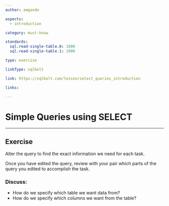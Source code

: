 ```yaml
---
author: amgando

aspects:
  - introduction

category: must-know

standards:
  sql.read-single-table.0: 1000
  sql.read-single-table.1: 1000

type: exercise

linkType: sqlbolt

link: https://sqlbolt.com/lesson/select_queries_introduction

links:

---
```


# Simple Queries using SELECT

---
## Exercise

Alter the query to find the exact information we need for each task.

Once you have edited the query, review with your pair which parts of the query you edited to accomplish the task.

### Discuss:
- How do we specify which table we want data from?
- How do we specify which columns we want from the table?
